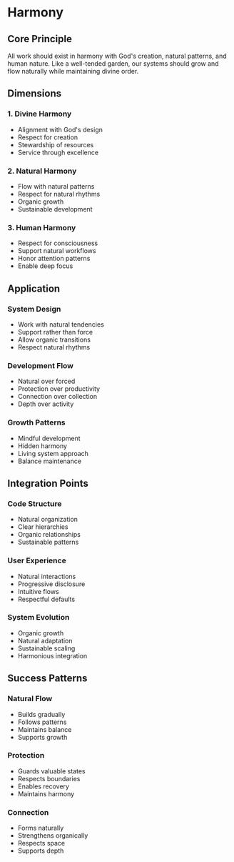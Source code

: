 # Harmony

## Core Principle
All work should exist in harmony with God's creation, natural patterns, and human nature. Like a well-tended garden, our systems should grow and flow naturally while maintaining divine order.

## Dimensions

### 1. Divine Harmony
- Alignment with God's design
- Respect for creation
- Stewardship of resources
- Service through excellence

### 2. Natural Harmony
- Flow with natural patterns
- Respect for natural rhythms
- Organic growth
- Sustainable development

### 3. Human Harmony
- Respect for consciousness
- Support natural workflows
- Honor attention patterns
- Enable deep focus

## Application

### System Design
- Work with natural tendencies
- Support rather than force
- Allow organic transitions
- Respect natural rhythms

### Development Flow
- Natural over forced
- Protection over productivity
- Connection over collection
- Depth over activity

### Growth Patterns
- Mindful development
- Hidden harmony
- Living system approach
- Balance maintenance

## Integration Points

### Code Structure
- Natural organization
- Clear hierarchies
- Organic relationships
- Sustainable patterns

### User Experience
- Natural interactions
- Progressive disclosure
- Intuitive flows
- Respectful defaults

### System Evolution
- Organic growth
- Natural adaptation
- Sustainable scaling
- Harmonious integration

## Success Patterns

### Natural Flow
- Builds gradually
- Follows patterns
- Maintains balance
- Supports growth

### Protection
- Guards valuable states
- Respects boundaries
- Enables recovery
- Maintains harmony

### Connection
- Forms naturally
- Strengthens organically
- Respects space
- Supports depth 